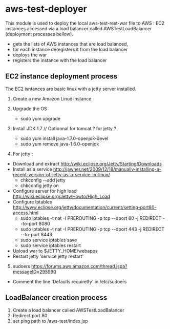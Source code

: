 aws-test-deployer
=================

This module is used to deploy the local aws-test-rest-war file to AWS : EC2 instances accessed via a load balancer called AWSTestLoadBalancer (deployment processes bellow).
- gets the lists of AWS instances that are load balanced,
- for each instance deregisters it from the load balancer
- deploys the war
- registers the instance with the load balancer
 
EC2 instance deployment process
-------------------------------

The EC2 isntances are basic linux with a jetty server installed.

1. Create a new Amazon Linux instance
2. Upgrade the OS 
    + sudo yum upgrade
3. Install JDK 1.7 // Optionnal for tomcat ? for jetty ?
    + sudo yum install java-1.7.0-openjdk-devel
    + sudo yum remove java-1.6.0-openjdk

4. For jetty :
  - Download and extract http://wiki.eclipse.org/Jetty/Starting/Downloads
  - Install as a service http://jawher.net/2009/12/18/manually-installing-a-recent-version-of-jetty-as-a-service-in-linux/
      + chkconfig --add jetty
      + chkconfig jetty on
  - Configure server for high load http://wiki.eclipse.org/Jetty/Howto/High_Load
  - Configure Iptables http://www.eclipse.org/jetty/documentation/current/setting-port80-access.html
      + sudo iptables -t nat -I PREROUTING -p tcp --dport 80 -j REDIRECT --to-port 8080
      + sudo iptables -t nat -I PREROUTING -p tcp --dport 443 -j REDIRECT --to-port 8443
      + sudo service iptables save
      + sudo service iptables restart
  - Upload war to $JETTY_HOME/webapps
  - Restart jetty 'service jetty restart'

5. sudoers https://forums.aws.amazon.com/thread.jspa?messageID=295990
  - Comment the line 'Defaults requiretty' in /etc/sudoers


LoadBalancer creation process
-----------------------------

1. Create a load balancer called AWSTestLoadBalancer
2. Redirect port 80
3. set ping path to /aws-test/index.jsp
